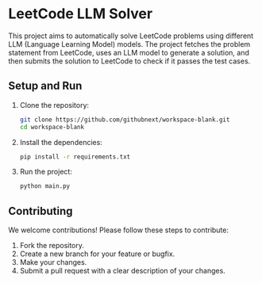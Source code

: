 # LeetCode LLM Solver

This project aims to automatically solve LeetCode problems using different LLM (Language Learning Model) models. The project fetches the problem statement from LeetCode, uses an LLM model to generate a solution, and then submits the solution to LeetCode to check if it passes the test cases.

## Setup and Run

1. Clone the repository:
    ```sh
    git clone https://github.com/githubnext/workspace-blank.git
    cd workspace-blank
    ```

2. Install the dependencies:
    ```sh
    pip install -r requirements.txt
    ```

3. Run the project:
    ```sh
    python main.py
    ```

## Contributing

We welcome contributions! Please follow these steps to contribute:

1. Fork the repository.
2. Create a new branch for your feature or bugfix.
3. Make your changes.
4. Submit a pull request with a clear description of your changes.

